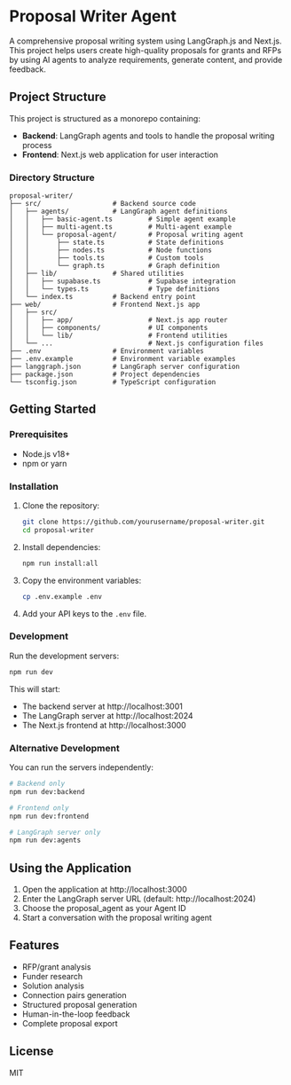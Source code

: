 # Proposal Writer Agent

A comprehensive proposal writing system using LangGraph.js and Next.js. This project helps users create high-quality proposals for grants and RFPs by using AI agents to analyze requirements, generate content, and provide feedback.

## Project Structure

This project is structured as a monorepo containing:

- **Backend**: LangGraph agents and tools to handle the proposal writing process
- **Frontend**: Next.js web application for user interaction

### Directory Structure

```
proposal-writer/
├── src/                  # Backend source code
│   ├── agents/           # LangGraph agent definitions
│   │   ├── basic-agent.ts         # Simple agent example
│   │   ├── multi-agent.ts         # Multi-agent example
│   │   └── proposal-agent/        # Proposal writing agent
│   │       ├── state.ts           # State definitions
│   │       ├── nodes.ts           # Node functions
│   │       ├── tools.ts           # Custom tools
│   │       └── graph.ts           # Graph definition
│   ├── lib/              # Shared utilities
│   │   ├── supabase.ts            # Supabase integration
│   │   └── types.ts               # Type definitions
│   └── index.ts          # Backend entry point
├── web/                  # Frontend Next.js app
│   ├── src/
│   │   ├── app/                   # Next.js app router
│   │   ├── components/            # UI components
│   │   └── lib/                   # Frontend utilities
│   └── ...                        # Next.js configuration files
├── .env                  # Environment variables
├── .env.example          # Environment variable examples
├── langgraph.json        # LangGraph server configuration
├── package.json          # Project dependencies
└── tsconfig.json         # TypeScript configuration
```

## Getting Started

### Prerequisites

- Node.js v18+
- npm or yarn

### Installation

1. Clone the repository:
   ```bash
   git clone https://github.com/yourusername/proposal-writer.git
   cd proposal-writer
   ```

2. Install dependencies:
   ```bash
   npm run install:all
   ```

3. Copy the environment variables:
   ```bash
   cp .env.example .env
   ```

4. Add your API keys to the `.env` file.

### Development

Run the development servers:

```bash
npm run dev
```

This will start:
- The backend server at http://localhost:3001
- The LangGraph server at http://localhost:2024
- The Next.js frontend at http://localhost:3000

### Alternative Development

You can run the servers independently:

```bash
# Backend only
npm run dev:backend

# Frontend only
npm run dev:frontend

# LangGraph server only
npm run dev:agents
```

## Using the Application

1. Open the application at http://localhost:3000
2. Enter the LangGraph server URL (default: http://localhost:2024)
3. Choose the proposal_agent as your Agent ID
4. Start a conversation with the proposal writing agent

## Features

- RFP/grant analysis
- Funder research
- Solution analysis
- Connection pairs generation
- Structured proposal generation
- Human-in-the-loop feedback
- Complete proposal export

## License

MIT